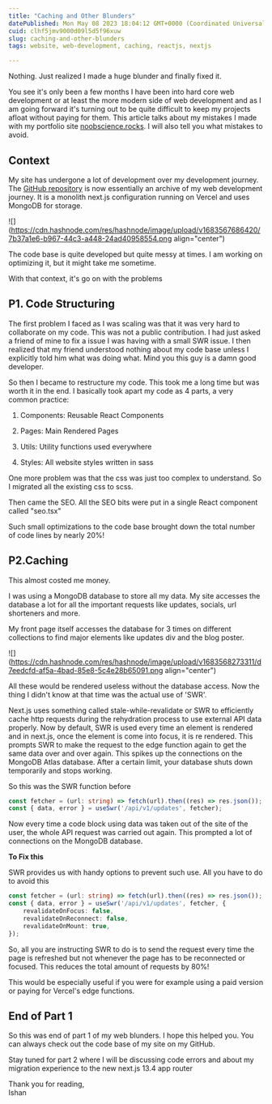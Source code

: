 ```yaml
---
title: "Caching and Other Blunders"
datePublished: Mon May 08 2023 18:04:12 GMT+0000 (Coordinated Universal Time)
cuid: clhf5jmv9000d09l5d5f96xuw
slug: caching-and-other-blunders
tags: website, web-development, caching, reactjs, nextjs

---
```


Nothing. Just realized I made a huge blunder and finally fixed it.

You see it's only been a few months I have been into hard core web development or at least the more modern side of web development and as I am going forward it's turning out to be quite difficult to keep my projects afloat without paying for them. This article talks about my mistakes I made with my portfolio site [noobscience.rocks](https://www.noobscience.rocks). I will also tell you what mistakes to avoid.

## Context

My site has undergone a lot of development over my development journey. The [GitHub repository](https://noobscience.rocks/go/github) is now essentially an archive of my web development journey. It is a monolith next.js configuration running on Vercel and uses MongoDB for storage.

![](https://cdn.hashnode.com/res/hashnode/image/upload/v1683567686420/7b37a1e6-b967-44c3-a448-24ad40958554.png align="center")

The code base is quite developed but quite messy at times. I am working on optimizing it, but it might take me sometime.

With that context, it's go on with the problems

## P1. Code Structuring

The first problem I faced as I was scaling was that it was very hard to collaborate on my code. This was not a public contribution. I had just asked a friend of mine to fix a issue I was having with a small SWR issue. I then realized that my friend understood nothing about my code base unless I explicitly told him what was doing what. Mind you this guy is a damn good developer.

So then I became to restructure my code. This took me a long time but was worth it in the end. I basically took apart my code as 4 parts, a very common practice:

1. Components: Reusable React Components
    
2. Pages: Main Rendered Pages
    
3. Utils: Utility functions used everywhere
    
4. Styles: All website styles written in sass
    

One more problem was that the css was just too complex to understand. So I migrated all the existing css to scss.

Then came the SEO. All the SEO bits were put in a single React component called "seo.tsx"

Such small optimizations to the code base brought down the total number of code lines by nearly 20%!

## P2.Caching

This almost costed me money.

I was using a MongoDB database to store all my data. My site accesses the database a lot for all the important requests like updates, socials, url shorteners and more.

My front page itself accesses the database for 3 times on different collections to find major elements like updates div and the blog poster.

![](https://cdn.hashnode.com/res/hashnode/image/upload/v1683568273311/d7eedcfd-af5a-4bad-85e8-5c4e28b65091.png align="center")

All these would be rendered useless without the database access. Now the thing I didn't know at that time was the actual use of 'SWR'.

Next.js uses something called stale-while-revalidate or SWR to efficiently cache http requests during the rehydration process to use external API data properly. Now by default, SWR is used every time an element is rendered and in next.js, once the element is come into focus, it is re rendered. This prompts SWR to make the request to the edge function again to get the same data over and over again. This spikes up the connections on the MongoDB Atlas database. After a certain limit, your database shuts down temporarily and stops working.

So this was the SWR function before

```typescript
const fetcher = (url: string) => fetch(url).then((res) => res.json());
const { data, error } = useSwr('/api/v1/updates', fetcher);
```

Now every time a code block using data was taken out of the site of the user, the whole API request was carried out again. This prompted a lot of connections on the MongoDB database.

**To Fix this**

SWR provides us with handy options to prevent such use. All you have to do to avoid this

```typescript
const fetcher = (url: string) => fetch(url).then((res) => res.json());
const { data, error } = useSwr('/api/v1/updates', fetcher, {
    revalidateOnFocus: false,
    revalidateOnReconnect: false,
    revalidateOnMount: true,
});
```

So, all you are instructing SWR to do is to send the request every time the page is refreshed but not whenever the page has to be reconnected or focused. This reduces the total amount of requests by 80%!

This would be especially useful if you were for example using a paid version or paying for Vercel's edge functions.

## End of Part 1

So this was end of part 1 of my web blunders. I hope this helped you. You can always check out the code base of my site on my GitHub.

Stay tuned for part 2 where I will be discussing code errors and about my migration experience to the new next.js 13.4 app router

Thank you for reading,  
Ishan